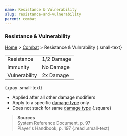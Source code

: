 ```yaml
---
name: Resistance & Vulnerability
slug: resistance-and-vulnerability
parent: combat
---
```

### Resistance & Vulnerability
[Home](dm-operations-center) > [Combat](combat) > Resistance & Vulnrability {.small-text}

|||
| :------------ | :--------- |
| Resistance    | 1/2 Damage |
| Immunity      | No Damage  |
| Vulnerability | 2x Damage  |
{.gray .small-text}

- Applied after all other damage modifiers
- Apply to a specific [damage type](damage-type) only
- Does not stack for same [damage type](damage-type)
{.square}


> **Sources** <br/>
> System Reference Document, p. 97<br/>
> Player's Handbook, p. 197
{.read .small-text}
